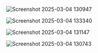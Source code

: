 ![Screenshot 2025-03-04 130947](https://github.com/user-attachments/assets/fb71a345-925a-448f-a18f-dbc629cac0c3)














![Screenshot 2025-03-04 133340](https://github.com/user-attachments/assets/a58f0e52-3309-4714-a5b8-1accbe790dd7)







![Screenshot 2025-03-04 131147](https://github.com/user-attachments/assets/af8bb373-4f4e-468e-aab0-06b2757969b3)







![Screenshot 2025-03-04 130743](https://github.com/user-attachments/assets/22f4364f-01b5-4600-a45d-7f8967503a24)




